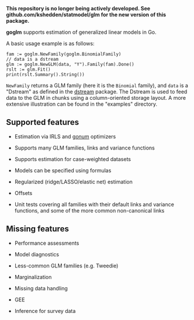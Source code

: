 
__This repository is no longer being actively developed.  See github.com/kshedden/statmodel/glm for the new version of this package.__

__goglm__ supports estimation of generalized linear models in Go.

A basic usage example is as follows:

```
fam := goglm.NewFamily(goglm.BinomialFamily)
// data is a dstream
glm := goglm.NewGLM(data, "Y").Family(fam).Done()
rslt := glm.Fit()
print(rslt.Summary().String())
```

`NewFamily` returns a GLM family (here it is the `Binomial` family),
and `data` is a
"Dstream" as defined in the [dstream](http://github.com/kshedden/dstream)
package.  The Dstream is used to feed data to the GLM in chunks
using a column-oriented storage layout.  A more extensive illustration
can be found in the "examples" directory.


Supported features
------------------

* Estimation via IRLS and [gonum](http://github.com/gonum) optimizers

* Supports many GLM families, links and variance functions

* Supports estimation for case-weighted datasets

* Models can be specified using formulas

* Regularized (ridge/LASSO/elastic net) estimation

* Offsets

* Unit tests covering all families with their default links and
  variance functions, and some of the more common non-canonical links


Missing features
----------------

* Performance assessments

* Model diagnostics

* Less-common GLM families (e.g. Tweedie)

* Marginalization

* Missing data handling

* GEE

* Inference for survey data

